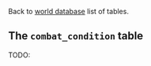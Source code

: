Back to [world database](https://github.com/cmangos/issues/wiki/mangosdb_struct) list of tables.

## The `combat_condition` table

TODO: